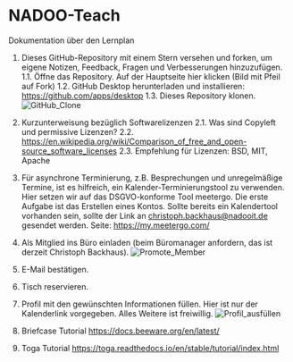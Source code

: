 # NADOO-Teach
Dokumentation über den Lernplan

1. Dieses GitHub-Repository mit einem Stern versehen und forken, um eigene Notizen, Feedback, Fragen und Verbesserungen hinzuzufügen.
   1.1. Öffne das Repository.
   Auf der Hauptseite hier klicken
   (Bild mit Pfeil auf Fork)
   1.2. GitHub Desktop herunterladen und installieren: https://github.com/apps/desktop
   1.3. Dieses Repository klonen.
   ![GitHub_Clone](https://github.com/user-attachments/assets/71ab440d-8267-4b15-9170-4fd3a2929b99)

2. Kurzunterweisung bezüglich Softwarelizenzen
   2.1. Was sind Copyleft und permissive Lizenzen?
   2.2. https://en.wikipedia.org/wiki/Comparison_of_free_and_open-source_software_licenses
   2.3. Empfehlung für Lizenzen: BSD, MIT, Apache

4. Für asynchrone Terminierung, z.B. Besprechungen und unregelmäßige Termine, ist es hilfreich, ein Kalender-Terminierungstool zu verwenden. Hier setzen wir auf das DSGVO-konforme Tool meetergo. Die erste Aufgabe ist das Erstellen eines Kontos. Sollte bereits ein Kalendertool vorhanden sein, sollte der Link an christoph.backhaus@nadooit.de gesendet werden. Seite: https://my.meetergo.com/

5. Als Mitglied ins Büro einladen (beim Büromanager anfordern, das ist derzeit Christoph Backhaus).
   ![Promote_Member](https://github.com/user-attachments/assets/cae2cfdc-8515-4dd0-b2c7-f3306957a785)

6. E-Mail bestätigen.

7. Tisch reservieren.

8. Profil mit den gewünschten Informationen füllen. Hier ist nur der Kalenderlink vorgegeben. Alles Weitere ist freiwillig.
   ![Profil_ausfüllen](https://github.com/user-attachments/assets/d1a089c8-f0ba-4d3c-bf38-aa0e0979d561)

9. Briefcase Tutorial
   https://docs.beeware.org/en/latest/

10. Toga Tutorial
    https://toga.readthedocs.io/en/stable/tutorial/index.html
